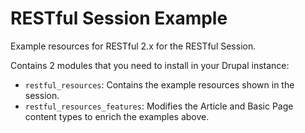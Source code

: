 # RESTful Session Example

Example resources for RESTful 2.x for the RESTful Session.

Contains 2 modules that you need to install in your Drupal instance:

  - `restful_resources`: Contains the example resources shown in the session.
  - `restful_resources_features`: Modifies the Article and Basic Page content types to enrich the examples above.
